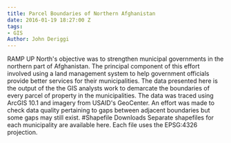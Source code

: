 ```yaml
---
title: Parcel Boundaries of Northern Afghanistan
date: 2016-01-19 18:27:00 Z
tags:
- GIS
Author: John Deriggi
---
```


RAMP UP North's objective was to strengthen municipal governments in the northern part of Afghanistan. The principal component of this effort involved using a land management system to help government officials provide better services for their municipalities. The data presented here is the output of the the GIS analysts work to demarcate the boundaries of every parcel of property in the municipalities.  The data was traced using ArcGIS 10.1 and imagery from USAID's GeoCenter. An effort was made to check data quality pertaining to gaps between adjacent boundaries but some gaps may still exist.
#Shapefile Downloads
Separate shapefiles for each municipality are available here. Each file uses the EPSG:4326 projection.